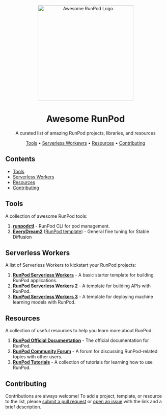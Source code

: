 
<p align="center">
  <img src="https://avatars.githubusercontent.com/u/95939477?s=200&v=4" alt="Awesome RunPod Logo" width="300" />
</p>
<h1 align="center">Awesome RunPod</h1>
<p align="center">A curated list of amazing RunPod projects, libraries, and resources</p>

<p align="center">
  <a href="#tools">Tools</a> •
  <a href="#workers">Serverless Workewrs</a> •
  <a href="#resources">Resources</a> •
  <a href="#contributing">Contributing</a>
</p>

## Contents

- [Tools](#tools)
- [Serverless Workers](#workers)
- [Resources](#resources)
- [Contributing](#contributing)

<a name="tools"></a>

## Tools

A collection of awesome RunPod tools:

1. [**runpodctl**](https://github.com/runpod/runpodctl) - RunPod CLI for pod management.
2. [**EveryDream2**](https://github.com/victorchall/EveryDream2trainer) ([RunPod template](https://runpod.io/gsc?template=d1v63jb36t&ref=bbp9dh8x)) - General fine tuning for Stable Diffusion


<a name="workers"></a>

## Serverless Workers

A list of Serverless Workers to kickstart your RunPod projects:

1. [**RunPod Serverless Workers**](https://github.com/user/repo) - A basic starter template for building RunPod applications.
2. [**RunPod Serverless Workers 2**](https://github.com/user/repo) - A template for building APIs with RunPod.
3. [**RunPod Serverless Workers 3**](https://github.com/user/repo) - A template for deploying machine learning models with RunPod.

<a name="resources"></a>

## Resources

A collection of useful resources to help you learn more about RunPod:

1. [**RunPod Official Documentation**](https://runpod.example.com/docs) - The official documentation for RunPod.
2. [**RunPod Community Forum**](https://community.runpod.example.com) - A forum for discussing RunPod-related topics with other users.
3. [**RunPod Tutorials**](https://runpod.example.com/tutorials) - A collection of tutorials for learning how to use RunPod.

<a name="contributing"></a>

## Contributing

Contributions are always welcome! To add a project, template, or resource to the list, please [submit a pull request](https://github.com/user/awesome-runpod/pulls) or [open an issue](https://github.com/user/awesome-runpod/issues/new) with the link and a brief description.

